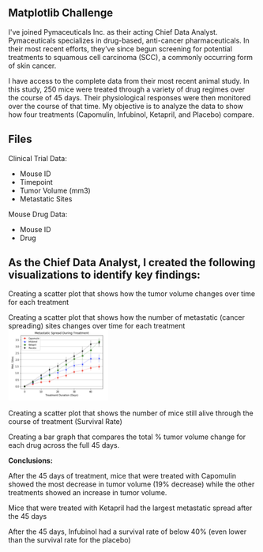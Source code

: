 ## Matplotlib Challenge
I've joined Pymaceuticals Inc. as their acting Chief Data Analyst. Pymaceuticals specializes in drug-based, anti-cancer pharmaceuticals. In their most recent efforts, they’ve since begun screening for potential treatments to squamous cell carcinoma (SCC), a commonly occurring form of skin cancer.

I have access to the complete data from their most recent animal study. In this study, 250 mice were treated through a variety of drug regimes over the course of 45 days. Their physiological responses were then monitored over the course of that time. My objective is to analyze the data to show how four treatments (Capomulin, Infubinol, Ketapril, and Placebo) compare.

## Files
Clinical Trial Data:  <br />
- Mouse ID
- Timepoint
- Tumor Volume (mm3)
- Metastatic Sites

Mouse Drug Data:  <br />
- Mouse ID
- Drug

## As the Chief Data Analyst, I created the following visualizations to identify key findings: 
Creating a scatter plot that shows how the tumor volume changes over time for each treatment

Creating a scatter plot that shows how the number of metastatic (cancer spreading) sites changes over time for each treatment
<img src = "results/metastatic_spread.png" width = "40%">

Creating a scatter plot that shows the number of mice still alive through the course of treatment (Survival Rate)


Creating a bar graph that compares the total % tumor volume change for each drug across the full 45 days.













<b> Conclusions: </b>

After the 45 days of treatment, mice that were treated with Capomulin showed the most decrease in tumor volume (19% decrease) while the other treatments showed an increase in tumor volume. 

Mice that were treated with Ketapril had the largest metastatic spread after the 45 days   

After the 45 days, Infubinol had a survival rate of below 40% (even lower than the survival rate for the placebo)
